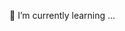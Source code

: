 🌱 I’m currently learning ...
<!---
Saraijah/Saraijah is a ✨ special ✨ repository because its `README.md` (this file) appears on your GitHub profile.
You can click the Preview link to take a look at your changes.
--->
